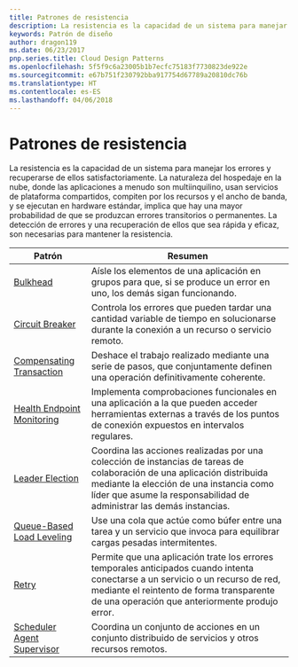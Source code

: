 ```yaml
---
title: Patrones de resistencia
description: La resistencia es la capacidad de un sistema para manejar los errores y recuperarse de ellos satisfactoriamente. La naturaleza del hospedaje en la nube, donde las aplicaciones a menudo son multiinquilino, usan servicios de plataforma compartidos, compiten por los recursos y el ancho de banda, y se ejecutan en hardware estándar, implica que hay una mayor probabilidad de que se produzcan errores transitorios o permanentes. La detección de errores y una recuperación de ellos que sea rápida y eficaz, son necesarias para mantener la resistencia.
keywords: Patrón de diseño
author: dragon119
ms.date: 06/23/2017
pnp.series.title: Cloud Design Patterns
ms.openlocfilehash: 5f5f9c6a23005b1b7ecfc75183f7730823de922e
ms.sourcegitcommit: e67b751f230792bba917754d67789a20810dc76b
ms.translationtype: HT
ms.contentlocale: es-ES
ms.lasthandoff: 04/06/2018
---
```

# <a name="resiliency-patterns"></a>Patrones de resistencia

La resistencia es la capacidad de un sistema para manejar los errores y recuperarse de ellos satisfactoriamente. La naturaleza del hospedaje en la nube, donde las aplicaciones a menudo son multiinquilino, usan servicios de plataforma compartidos, compiten por los recursos y el ancho de banda, y se ejecutan en hardware estándar, implica que hay una mayor probabilidad de que se produzcan errores transitorios o permanentes. La detección de errores y una recuperación de ellos que sea rápida y eficaz, son necesarias para mantener la resistencia.


|                            Patrón                             |                                                                                                      Resumen                                                                                                       |
|----------------------------------------------------------------|--------------------------------------------------------------------------------------------------------------------------------------------------------------------------------------------------------------------|
|                   [Bulkhead](../bulkhead.md)                   |                                                     Aísle los elementos de una aplicación en grupos para que, si se produce un error en uno, los demás sigan funcionando.                                                      |
|            [Circuit Breaker](../circuit-breaker.md)            |                                                  Controla los errores que pueden tardar una cantidad variable de tiempo en solucionarse durante la conexión a un recurso o servicio remoto.                                                   |
|   [Compensating Transaction](../compensating-transaction.md)   |                                                      Deshace el trabajo realizado mediante una serie de pasos, que conjuntamente definen una operación definitivamente coherente.                                                       |
| [Health Endpoint Monitoring](../health-endpoint-monitoring.md) |                                            Implementa comprobaciones funcionales en una aplicación a la que pueden acceder herramientas externas a través de los puntos de conexión expuestos en intervalos regulares.                                            |
|            [Leader Election](../leader-election.md)            | Coordina las acciones realizadas por una colección de instancias de tareas de colaboración de una aplicación distribuida mediante la elección de una instancia como líder que asume la responsabilidad de administrar las demás instancias. |
|  [Queue-Based Load Leveling](../queue-based-load-leveling.md)  |                                            Use una cola que actúe como búfer entre una tarea y un servicio que invoca para equilibrar cargas pesadas intermitentes.                                             |
|                      [Retry](../retry.md)                      |             Permite que una aplicación trate los errores temporales anticipados cuando intenta conectarse a un servicio o un recurso de red, mediante el reintento de forma transparente de una operación que anteriormente produjo error.             |
| [Scheduler Agent Supervisor](../scheduler-agent-supervisor.md) |                                                            Coordina un conjunto de acciones en un conjunto distribuido de servicios y otros recursos remotos.                                                            |


